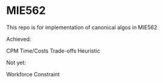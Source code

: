# MIE562

This repo is for implementation of canonical algos in MIE562

Achieved:

CPM
Time/Costs Trade-offs Heuristic

Not yet:

Workforce Constraint
